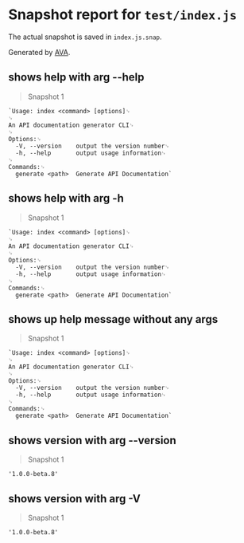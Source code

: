 # Snapshot report for `test/index.js`

The actual snapshot is saved in `index.js.snap`.

Generated by [AVA](https://ava.li).

## shows help with arg --help

> Snapshot 1

    `Usage: index <command> [options]␊
    ␊
    An API documentation generator CLI␊
    ␊
    Options:␊
      -V, --version    output the version number␊
      -h, --help       output usage information␊
    ␊
    Commands:␊
      generate <path>  Generate API Documentation`

## shows help with arg -h

> Snapshot 1

    `Usage: index <command> [options]␊
    ␊
    An API documentation generator CLI␊
    ␊
    Options:␊
      -V, --version    output the version number␊
      -h, --help       output usage information␊
    ␊
    Commands:␊
      generate <path>  Generate API Documentation`

## shows up help message without any args

> Snapshot 1

    `Usage: index <command> [options]␊
    ␊
    An API documentation generator CLI␊
    ␊
    Options:␊
      -V, --version    output the version number␊
      -h, --help       output usage information␊
    ␊
    Commands:␊
      generate <path>  Generate API Documentation`

## shows version with arg --version

> Snapshot 1

    '1.0.0-beta.8'

## shows version with arg -V

> Snapshot 1

    '1.0.0-beta.8'
